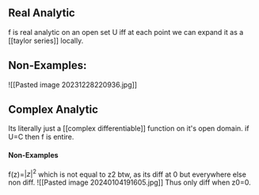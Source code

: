 ## Real Analytic
f is real analytic on an open set U iff at each point we can expand it as a [[taylor series]] locally.

## Non-Examples:

![[Pasted image 20231228220936.jpg]] 

## Complex Analytic
Its literally just a [[complex differentiable]] function on it's open domain. if U=C then f is entire.

#### Non-Examples
f(z)=$|z|^2$ which is not equal to z2 btw, as its diff at 0 but everywhere else non diff.
![[Pasted image 20240104191605.jpg]]
Thus only diff when z0=0.